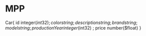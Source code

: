 # MPP
Car{
id	integer($int32) ;
color	string ;
description	string  ;
brand	string ;
model	string ;
productionYear	integer($int32) ;
price	number($float) 
}